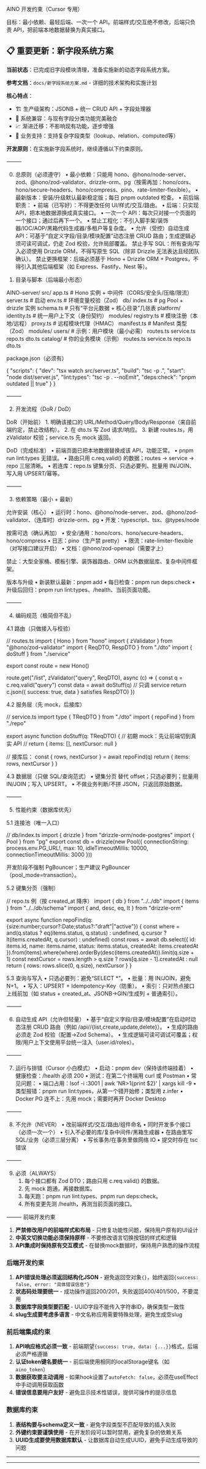 AINO 开发约束（Cursor 专用）

目标：最小依赖、最轻后端、一次一个 API。前端样式/交互绝不修改，后端只负责 API，把前端本地数据替换为真实接口。

## 📋 重要更新：新字段系统方案

**当前状态**：已完成旧字段模块清理，准备实施新的动态字段系统方案。

**参考文档**：`docs/新字段系统方案.md` - 详细的技术架构和实施计划

**核心特点**：
- 🏗️ 生产级架构：JSONB + 统一 CRUD API + 字段处理器
- 🔄 系统兼容：与现有字段分类功能完美融合
- 📈 渐进迁移：不影响现有功能，逐步增强
- 🎯 业务支持：支持复杂字段类型（lookup、relation、computed等）

**开发原则**：在实施新字段系统时，继续遵循以下约束原则。

⸻

0. 总原则（必须遵守）
	•	最小依赖：只能用 hono、@hono/node-server、zod、@hono/zod-validator、drizzle-orm、pg（按需再加：hono/cors、hono/secure-headers、hono/compress、pino、rate-limiter-flexible）。
	•	最新版本：安装/升级默认最新稳定版；每日 pnpm outdated 检查。
	•	前后端职责：
	•	前端（已写好）：不得更改任何 UI/样式/交互/路由。
	•	后端：只实现 API，把本地数据源换成真实接口。
	•	一次一个 API：每次只对接一个页面的一个接口；通过后再下一个。
	•	禁止工程化：不引入脚手架/装饰器/IOC/AOP/黑箱代码生成器/多租户等复杂度。
	•	允许（受控）自动生成 API：可基于“自定义字段/目录/模块配置”动态注册 CRUD 路由；生成逻辑必须可读可调试，仍走 Zod 校验，允许局部覆盖。
禁止手写 SQL：所有查询/写入必须使用 Drizzle ORM，不得写原生 SQL（除非 Drizzle 无法表达且经团队确认）。
禁止更换框架：后端必须基于 Hono + Drizzle ORM + Postgres，不得引入其他后端框架（如 Express、Fastify、Nest 等）。

1. 目录与脚本（后端最小形态）

AINO-server/
  src/
    app.ts              # Hono 实例 + 中间件（CORS/安全头/压缩/限流）
    server.ts           # 启动
    env.ts              # 环境变量校验（Zod）
    db/
      index.ts          # pg Pool + drizzle 实例
      schema.ts         # 只有“平台元数据 + 核心目录”几张表
    platform/
      identity.ts       # 统一用户上下文（身份契约）
      modules/
        registry.ts     # 模块注册（本地/远程）
        proxy.ts        # 远程模块代理（HMAC）
        manifest.ts     # Manifest 类型（Zod）
    modules/
      users/            # 示例：用户模块（最小必需）
        routes.ts
        service.ts
        repo.ts
        dto.ts
      catalog/          # 你的业务模块（示例）
        routes.ts
        service.ts
        repo.ts
        dto.ts

package.json（必须有）

{
  "scripts": {
    "dev": "tsx watch src/server.ts",
    "build": "tsc -p .",
    "start": "node dist/server.js",
    "lint:types": "tsc -p . --noEmit",
    "deps:check": "pnpm outdated || true"
  }
}


⸻

2. 开发流程（DoR / DoD）

DoR（开始前）
	1.	明确该接口的 URL/Method/Query/Body/Response（来自前端约定，禁止改结构）。
	2.	在 dto.ts 写 Zod 请求/响应。
	3.	新建 routes.ts，用 zValidator 校验；service.ts 先 mock 返回。

DoD（完成标准）
	•	前端页面已把本地数据替换成该 API，功能正常。
	•	pnpm run lint:types 无错误。
	•	路由只用 c.req.valid() 的数据；routes → service → repo 三层清晰。
	•	若连库：repo.ts 键集分页、只选必要列、批量用 IN/JOIN、写入用 UPSERT/幂等。

⸻

3. 依赖策略（最小 + 最新）

允许安装（核心）
	•	运行时：hono、@hono/node-server、zod、@hono/zod-validator、（连库时）drizzle-orm、pg
	•	开发：typescript、tsx、@types/node

按需可选（确认再加）
	•	安全/通用：hono/cors、hono/secure-headers、hono/compress
	•	日志：pino（生产禁 pretty）
	•	限流：rate-limiter-flexible（对写接口建议开启）
	•	文档：@hono/zod-openapi（需要才上）

禁止：大型全家桶、模板引擎、装饰器路由、ORM 以外数据层库、复杂中间件框架。

版本与升级
	•	新装默认最新：pnpm add <pkg>
	•	每日检查：pnpm run deps:check
	•	升级后回归：pnpm run lint:types、/health、当前页面功能。

⸻

4. 编码规范（极简但不乱）

4.1 路由（只做接入与校验）

// routes.ts
import { Hono } from "hono"
import { zValidator } from "@hono/zod-validator"
import { ReqDTO, RespDTO } from "./dto"
import { doStuff } from "./service"

export const route = new Hono()

route.get("/list", zValidator("query", ReqDTO), async (c) => {
  const q = c.req.valid("query")
  const data = await doStuff(q)           // 只调 service
  return c.json({ success: true, data } satisfies RespDTO)
})

4.2 服务层（先 mock，后接库）

// service.ts
import type { TReqDTO } from "./dto"
import { repoFind } from "./repo"

export async function doStuff(q: TReqDTO) {
  // 初期 mock：先让前端切到真实 API
  // return { items: [], nextCursor: null }

  // 接库后：
  const { rows, nextCursor } = await repoFind(q)
  return { items: rows, nextCursor }
}

4.3 数据层（只做 SQL/查询范式）
	•	键集分页 替代 offset；只选必要列；批量用 IN/JOIN；写入 UPSERT。
	•	不做业务判断/不拼 JSON，只返回原始数据。

⸻

5. 性能约束（数据库优先）

5.1 连接池（唯一入口）

// db/index.ts
import { drizzle } from "drizzle-orm/node-postgres"
import { Pool } from "pg"
export const db = drizzle(new Pool({
  connectionString: process.env.PG_URL!,
  max: 10, idleTimeoutMillis: 10000, connectionTimeoutMillis: 3000
}))

开发阶段不强制 PgBouncer；生产建议 PgBouncer（pool_mode=transaction）。

5.2 键集分页（强制）

// repo.ts 例（按 created_at 降序）
import { db } from "../../db"
import { items } from "../../db/schema"
import { and, desc, eq, lt } from "drizzle-orm"

export async function repoFind(q:{size:number;cursor?:Date;status?:"draft"|"active"}) {
  const where = and(q.status ? eq(items.status, q.status) : undefined,
                    q.cursor ? lt(items.createdAt, q.cursor) : undefined)
  const rows = await db.select({
      id: items.id, name: items.name, status: items.status, createdAt: items.createdAt
    }).from(items).where(where).orderBy(desc(items.createdAt)).limit(q.size + 1)
  const nextCursor = rows.length > q.size ? rows[q.size - 1].createdAt : null
  return { rows: rows.slice(0, q.size), nextCursor }
}

5.3 查询与写入
	•	只选必要列：避免“SELECT *”。
	•	批量：用 IN/JOIN，避免 N+1。
	•	写入：UPSERT + Idempotency-Key（防重）。
	•	索引：只对热点接口上线前加（如 status + created_at、JSONB→GIN/生成列 + 普通索引）。

⸻

6. 自动生成 API（允许但轻量）
	•	基于“自定义字段/目录/模块配置”在启动时动态注册 CRUD 路由（例如 /api/<key>/{list,create,update,delete}）。
	•	生成的路由必须走 Zod 校验（配置→Zod Schema）。
	•	生成逻辑可读可调试可覆盖；权限/用户上下文使用平台统一注入（user.id/roles）。

⸻

7. 运行与排错（Cursor 小白模式）
	•	启动：pnpm dev（保持该终端挂着）
	•	健康检查：/health 必须 200
	•	测试：在第二个终端用 curl 或 Postman
	•	常见问题：
	•	端口占用：lsof -i :3001 | awk 'NR>1{print $2}' | xargs kill -9
	•	类型报错：pnpm run lint:types，从第一个错开始修；类型用 z.infer
	•	Docker PG 连不上：先用 mock；需要时再开 Docker Desktop

⸻

8. 不允许（NEVER）
	•	改前端样式/交互/路由/组件命名
	•	同时开发多个接口（必须一次一个）
	•	引入不必要的库/复杂中间件/黑箱生成器
	•	在路由里写 SQL/业务（必须三层分离）
	•	写长事务/在事务里做网络 IO
	•	提交时存在 tsc 错误

⸻

9. 必须（ALWAYS）
	1.	每个接口都有 Zod DTO；路由只用 c.req.valid() 的数据。
	2.	先 mock 跑通，再接数据库。
	3.	每天跑：pnpm run lint:types、pnpm run deps:check。
	4.	所有变更先测 /health，再测当前页面的接口。

⸻
前端开发约束
1. **严禁修改用户的前端样式和布局** - 只修复功能性问题，保持用户原有的UI设计
2. **中英文切换功能必须保持原样** - 不要修改语言切换按钮的样式和逻辑
3. **API集成时保持原有交互模式** - 在替换mock数据时，保持用户熟悉的操作流程

### 后端开发约束
1. **API错误处理必须返回结构化JSON** - 避免返回空对象`{}`，始终返回`{success: false, error: "具体错误信息"}`
2. **状态码处理要统一** - 成功操作返回200/201，失败返回400/401/500，不要混用
3. **数据库字段类型要匹配** - UUID字段不能传入字符串ID，确保类型一致性
4. **slug生成要考虑多语言** - 中文名称应用需要特殊处理，避免生成空slug

### 前后端集成约束
1. **API响应格式必须一致** - 前端期望`{success: true, data: {...}}`格式，后端必须严格遵循
2. **认证token键名要统一** - 前后端使用相同的localStorage键名（如`aino_token`）
3. **数据获取要主动调用** - 如果hook设置了`autoFetch: false`，必须在useEffect中手动调用获取函数
4. **错误信息要用户友好** - 避免显示技术性错误，提供可操作的提示信息

### 数据库约束
1. **表结构要与schema定义一致** - 避免字段类型不匹配导致的插入失败
2. **外键约束要谨慎使用** - 在开发阶段可以暂时禁用，避免复杂的依赖关系
3. **UUID生成要使用数据库默认** - 让数据库自动生成UUID，避免手动生成导致的问题

---
---
